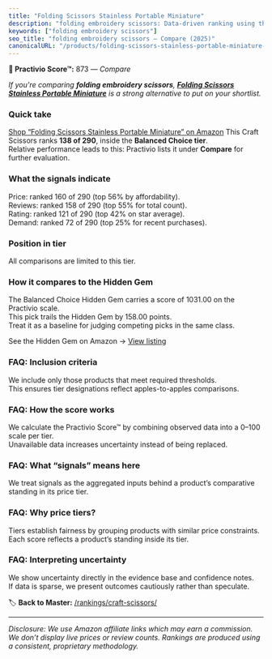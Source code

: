 ```yaml
---
title: "Folding Scissors Stainless Portable Miniature"
description: "folding embroidery scissors: Data-driven ranking using the Practivio Score™. Positioned by quality, value, demand, findability, momentum."
keywords: ["folding embroidery scissors"]
seo_title: "folding embroidery scissors — Compare (2025)"
canonicalURL: "/products/folding-scissors-stainless-portable-miniature-B0D6YHWG93/"
---
```


**🛒 Practivio Score™:** 873 — _Compare_


*If you're comparing **folding embroidery scissors**, **[Folding Scissors Stainless Portable Miniature](https://www.amazon.com/dp/B0D6YHWG93?tag=practivio-20)** is a strong alternative to put on your shortlist.*
### Quick take
[Shop “Folding Scissors Stainless Portable Miniature” on Amazon](https://www.amazon.com/dp/B0D6YHWG93?tag=practivio-20)
This Craft Scissors ranks **138 of 290**, inside the **Balanced Choice tier**.  
Relative performance leads to this: Practivio lists it under **Compare** for further evaluation.

### What the signals indicate
Price: ranked 160 of 290 (top 56% by affordability).  
Reviews: ranked 158 of 290 (top 55% for total count).  
Rating: ranked 121 of 290 (top 42% on star average).  
Demand: ranked 72 of 290 (top 25% for recent purchases).

### Position in tier
All comparisons are limited to this tier.

### How it compares to the Hidden Gem
The Balanced Choice Hidden Gem carries a score of 1031.00 on the Practivio scale.  
This pick trails the Hidden Gem by 158.00 points.  
Treat it as a baseline for judging competing picks in the same class.  

See the Hidden Gem on Amazon → [View listing](https://www.amazon.com/dp/B000P0LNRE?tag=practivio-20)

### FAQ: Inclusion criteria
We include only those products that meet required thresholds.  
This ensures tier designations reflect apples-to-apples comparisons.

### FAQ: How the score works
We calculate the Practivio Score™ by combining observed data into a 0–100 scale per tier.  
Unavailable data increases uncertainty instead of being replaced.

### FAQ: What “signals” means here
We treat signals as the aggregated inputs behind a product’s comparative standing in its price tier.

### FAQ: Why price tiers?
Tiers establish fairness by grouping products with similar price constraints.  
Each score reflects a product’s standing inside its tier.

### FAQ: Interpreting uncertainty
We show uncertainty directly in the evidence base and confidence notes.  
If data is sparse, we present outcomes cautiously rather than speculate.

<!-- Missing template for Compare/CompareWithinPriceClass -->


🏷️ **Back to Master:** [/rankings/craft-scissors/](/rankings/craft-scissors/)

---
_Disclosure: We use Amazon affiliate links which may earn a commission. We don’t display live prices or review counts. Rankings are produced using a consistent, proprietary methodology._
